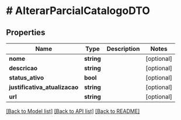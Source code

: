 # # AlterarParcialCatalogoDTO

## Properties

Name | Type | Description | Notes
------------ | ------------- | ------------- | -------------
**nome** | **string** |  | [optional]
**descricao** | **string** |  | [optional]
**status_ativo** | **bool** |  | [optional]
**justificativa_atualizacao** | **string** |  | [optional]
**url** | **string** |  | [optional]

[[Back to Model list]](../../README.md#models) [[Back to API list]](../../README.md#endpoints) [[Back to README]](../../README.md)
